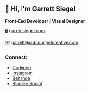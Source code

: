 ## 👋 Hi, I'm Garrett Siegel

**Front-End Developer | Visual Designer**

🖥️ [garrettsiegel.com](https://garrettsiegel.com)

✉️ garrett@submurgedcreative.com

### Connect:
- [Codepen](https://codepen.io/garrettsiegel/pens/public)
- [Instagram](https://instagram.com/garrett_siegel_)
- [Behance](https://www.behance.net/gsiegel)
- [Bluesky Social](https://bsky.app/profile/gsiegel.bsky.social)

